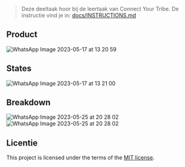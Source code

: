 > Deze deeltaak hoor bij de leertaak van Connect Your Tribe. De instructie vind je in: [docs/INSTRUCTIONS.md](docs/INSTRUCTIONS.md)

## Product
![WhatsApp Image 2023-05-17 at 13 20 59](https://github.com/Maaike0904/connecting-people-ui-stack/assets/112861144/c4428dd4-2b01-4cd3-ba0a-ee2765dc5475)

## States
![WhatsApp Image 2023-05-17 at 13 21 00](https://github.com/Maaike0904/connecting-people-ui-stack/assets/112861144/9e5acec6-1a27-450c-a78d-3657835ae773)

## Breakdown
![WhatsApp Image 2023-05-25 at 20 28 02](https://github.com/Maaike0904/connecting-people-ui-stack/assets/112861144/4d2a958c-8419-44f4-9ac9-fc055aa912be)
![WhatsApp Image 2023-05-25 at 20 28 02](https://github.com/Maaike0904/connecting-people-ui-stack/assets/112861144/64fa7efe-9857-4aa0-a137-3acc2e5af7cf)


## Licentie

This project is licensed under the terms of the [MIT license](./LICENSE).
